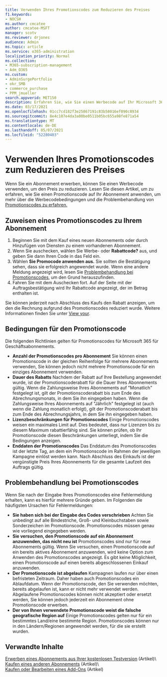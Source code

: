 ```yaml
---
title: Verwenden Ihres Promotionscodes zum Reduzieren des Preises
f1.keywords:
- NOCSH
ms.author: cmcatee
author: cmcatee-MSFT
manager: scotv
ms.reviewer: drjones
audience: Admin
ms.topic: article
ms.service: o365-administration
localization_priority: Normal
ms.collection:
- M365-subscription-management
- Adm_O365
ms.custom:
- AdminSurgePortfolio
- okr_SMB
- commerce_purchase
- PPM_jmueller
search.appverid: MET150
description: Erfahren Sie, wie Sie einen Werbecode auf Ihr Microsoft 365 anwenden, um den Preis zu reduzieren, und wie Sie Im Falle eines Fehlers Werbecode behandeln.
ms.date: 03/17/2021
ms.openlocfilehash: 01cc7cd182f3e25867191c83b58016ef090c8934
ms.sourcegitcommit: 8e4c107e4da3a00be0511b05bc655a98fe871a54
ms.translationtype: MT
ms.contentlocale: de-DE
ms.lasthandoff: 05/07/2021
ms.locfileid: "52280403"
---
```

# <a name="use-your-promo-code-to-reduce-price"></a>Verwenden Ihres Promotionscodes zum Reduzieren des Preises

Wenn Sie ein Abonnement erwerben, können Sie einen Werbecode verwenden, um den Preis zu reduzieren. Lesen Sie diesen Artikel, um zu erfahren, wie Sie [](#promo-code-terms)einen Promotionscode auf Ihr Abonnement anwenden, um mehr über die Werbecodebedingungen und die Problembehandlung von [Promotionscodes zu erfahren.](#troubleshooting-promo-codes)
  
## <a name="apply-a-promo-code-to-your-subscription"></a>Zuweisen eines Promotionscodes zu Ihrem Abonnement

1. Beginnen Sie mit dem Kauf eines neuen Abonnements oder durch Hinzufügen von Diensten zu einem vorhandenen Abonnement.
2. Wenn Sie auschecken, wählen Sie Werbe- oder **Rabattcode?** aus, und geben Sie dann Ihren Code in das Feld ein.
3. Wählen **Sie Promocode anwenden aus.** Sie sollten die Bestätigung sehen, dass sie erfolgreich angewendet wurde. Wenn eine andere Meldung angezeigt wird, lesen Sie [Problembehandlung bei Promotionscodes](#troubleshooting-promo-codes), um den Grund herauszufinden.
4. Fahren Sie mit dem Auschecken fort. Auf der Seite mit der Auftragsbestätigung wird Ihr Rabattcode angezeigt, der im Betrag enthalten ist.

Sie können jederzeit nach Abschluss des Kaufs den Rabatt anzeigen, um den die Rechnung aufgrund des Promotionscodes reduziert wurde. Weitere Informationen finden Sie unter [View your](billing-and-payments/view-your-bill-or-invoice.md).
  
## <a name="promo-code-terms"></a>Bedingungen für den Promotionscode

Die folgenden Richtlinien gelten für Promotionscodes für Microsoft 365 für Geschäftsabonnements.
  
- **Anzahl der Promotionscodes pro Abonnement** Sie können einen Promotionscode in der gleichen Reihenfolge für mehrere Abonnements verwenden, Sie können jedoch nicht mehrere Promotionscode für ein einziges Abonnement verwenden.
- **Dauer des Rabatts** Nachdem der Rabatt auf Ihre Bestellung angewendet wurde, ist der Promotionscoderabatt für die Dauer Ihres Abonnements gültig. Wenn die Zahlungsweise Ihres Abonnements auf "Monatlich" festgelegt ist, gilt der Promotionscoderabatt bis zum Ende des Abrechnungsmonats, in dem Sie ihn eingegeben haben. Wenn die Zahlungsweise Ihres Abonnements auf "Jährlich" festgelegt ist (auch wenn die Zahlung monatlich erfolgt), gilt der Promotionscoderabatt bis zum Ende des Abrechnungsjahrs, in dem Sie ihn eingegeben haben.
- **Lizenzbeschränkungen für Promotionscodes** Einige Promotionscodes weisen ein maximales Limit auf. Dies bedeutet, dass nur Lizenzen bis zu diesem Maximum rabattierfähig sind. Sie können prüfen, ob Ihr Promotionscode diesen Beschränkungen unterliegt, indem Sie die Bedingungen anzeigen.
- **Enddaten der Promotionscodes** Das Enddatum des Promotionscodes ist der letzte Tag, an dem ein Promotionscode im Rahmen der jeweiligen Kampagne einlöst werden kann. Nach Abschluss des Einkaufs ist der vergünstigte Preis Ihres Abonnements für die gesamte Laufzeit des Auftrags gültig.

## <a name="troubleshooting-promo-codes"></a>Problembehandlung bei Promotionscodes

Wenn Sie nach der Eingabe Ihres Promotionscodes eine Fehlermeldung erhalten, kann es hierfür mehrere Gründe geben. Im Folgenden die häufigsten Ursachen für Fehlermeldungen:
  
- **Sie haben sich bei der Eingabe des Codes verschrieben** Achten Sie unbedingt auf alle Bindestriche, Groß- und Kleinbuchstaben sowie Sonderzeichen im Promotionscode. Promotionscodes müssen genau wie vorliegend eingegeben werden.
- **Sie versuchen, den Promotionscode auf ein Abonnement anzuwenden, das nicht neu ist** Promotionscodes sind nur für neue Abonnements gültig. Wenn Sie versuchen, einen Promotionscode auf ein bereits aktives Abonnement anzuwenden, wird keine Option zum Anwenden des Promotionscodes angezeigt. Es gibt keine Möglichkeit, einen Promotionscode auf einen bereits abgeschlossenen Einkauf anzuwenden.
- **Der Promotionscode ist abgelaufen** Kampagnen laufen nur über einen befristeten Zeitraum. Daher haben auch Promotionscodes ein Ablaufdatum. Wenn der Promotionscode, den Sie verwenden möchten, bereits abgelaufen ist, kann er nicht mehr verwendet werden. Abgelaufene Promotionscodes können nicht akzeptiert oder ersetzt werden, Sie können jedoch jederzeit ein Abonnement ohne Promotionscode erwerben.
- **Der von Ihnen verwendete Promotionscode weist die falsche geografische Region auf** Einige Promotionscodes gelten nur für ein bestimmtes Land/eine bestimmte Region. Promotionscodes können nur in den Ländern/Regionen angewendet werden, für die sie erstellt wurden.
  
## <a name="related-content"></a>Verwandte Inhalte

[Erwerben eines Abonnements aus Ihrer kostenlosen Testversion](./try-or-buy-microsoft-365.md) (Artikel)\  
[Kaufen eines anderen Abonnements](./try-or-buy-microsoft-365.md) (Artikel)\  
[Kaufen oder Bearbeiten eines Add-Ons](buy-or-edit-an-add-on.md) (Artikel)
